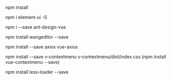 npm install 

npm i element-ui -S 

npm i --save ant-design-vue 

npm install wangeditor --save 

npm install --save axios vue-axios 

npm install --save v-contextmenu v-contextmenu/dist/index.css (npm install vue-contextmenu --save)

npm install less-loader --save

